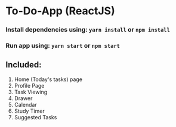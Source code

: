# To-Do-App (ReactJS) #

### Install dependencies using: `yarn install` or `npm install` ###
### Run app using: `yarn start` or `npm start` ###

## Included: ##
1. Home (Today's tasks) page
2. Profile Page
3. Task Viewing
4. Drawer
5. Calendar 
6. Study Timer
7. Suggested Tasks

